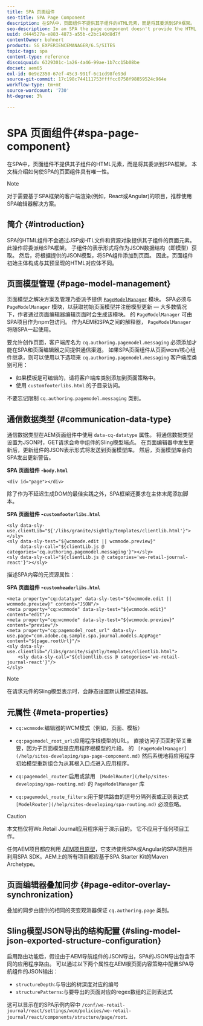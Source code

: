```yaml
---
title: SPA 页面组件
seo-title: SPA Page Component
description: 在SPA中，页面组件不提供其子组件的HTML元素，而是将其委派到SPA框架。 本文档介绍如何使SPA的页面组件具有唯一性。
seo-description: In an SPA the page component doesn't provide the HTML elements of its child components, but instead delegates this to the SPA framework. This document explains how this makes the page component of an SPA unique.
uuid: d444527a-e883-4873-a55b-c2bc140d8d7f
contentOwner: bohnert
products: SG_EXPERIENCEMANAGER/6.5/SITES
topic-tags: spa
content-type: reference
discoiquuid: 6329301c-1a26-4a46-99ae-1b7cc15b08be
docset: aem65
exl-id: 0e9e2350-67ef-45c3-991f-6c1cd98fe93d
source-git-commit: 17c198c744111753ffffcc0758f98859524c964e
workflow-type: tm+mt
source-wordcount: '730'
ht-degree: 3%

---
```


# SPA 页面组件{#spa-page-component}

在SPA中，页面组件不提供其子组件的HTML元素，而是将其委派到SPA框架。 本文档介绍如何使SPA的页面组件具有唯一性。

>[!NOTE]
>
>对于需要基于SPA框架的客户端渲染(例如，React或Angular)的项目，推荐使用SPA编辑器解决方案。

## 简介 {#introduction}

SPA的HTML组件不会通过JSP或HTL文件和资源对象提供其子组件的页面元素。 此操作将委派给SPA框架。 子组件的表示形式将作为JSON数据结构（即模型）获取。 然后，将根据提供的JSON模型，将SPA组件添加到页面。 因此，页面组件初始主体构成与其预呈现的HTML对应体不同。

## 页面模型管理 {#page-model-management}

页面模型之解决方案及管理乃委派予提供 [ `PageModelManager`](/help/sites-developing/spa-blueprint.md#pagemodelmanager) 模块。 SPA必须与 `PageModelManager` 模块，以获取初始页面模型并注册模型更新 — 大多数情况下，作者通过页面编辑器编辑页面时会生成该模块。 的 `PageModelManager` 可由SPA项目作为npm包访问。 作为AEM和SPA之间的解释器， `PageModelManager` 将随SPA一起使用。

要允许创作页面，客户端库名为 `cq.authoring.pagemodel.messaging` 必须添加才能在SPA和页面编辑器之间提供通信渠道。 如果SPA页面组件从页面wcm/核心组件继承，则可以使用以下选项来 `cq.authoring.pagemodel.messaging` 客户端库类别可用：

* 如果模板是可编辑的，请将客户端库类别添加到页面策略中。
* 使用 `customfooterlibs.html` 的子目录访问。

不要忘记限制 `cq.authoring.pagemodel.messaging` 类别。

## 通信数据类型 {#communication-data-type}

通信数据类型在AEM页面组件中使用 `data-cq-datatype` 属性。 将通信数据类型设置为JSON时，GET请求会命中组件的Sling模型端点。 在页面编辑器中发生更新后，更新组件的JSON表示形式将发送到页面模型库。 然后，页面模型库会向SPA发出更新警告。

**SPA 页面组件 -`body.html`**

```
<div id="page"></div>
```

除了作为不延迟生成DOM的最佳实践之外，SPA框架还要求在主体末尾添加脚本。

**SPA 页面组件 -`customfooterlibs.html`**

```
<sly data-sly-use.clientLib="${'/libs/granite/sightly/templates/clientlib.html'}"></sly>
<sly data-sly-test="${wcmmode.edit || wcmmode.preview}"
     data-sly-call="${clientLib.js @ categories='cq.authoring.pagemodel.messaging'}"></sly>
<sly data-sly-call="${clientLib.js @ categories='we-retail-journal-react'}"></sly>
```

描述SPA内容的元资源属性：

**SPA 页面组件 -`customheaderlibs.html`**

```
<meta property="cq:datatype" data-sly-test="${wcmmode.edit || wcmmode.preview}" content="JSON"/>
<meta property="cq:wcmmode" data-sly-test="${wcmmode.edit}" content="edit"/>
<meta property="cq:wcmmode" data-sly-test="${wcmmode.preview}" content="preview"/>
<meta property="cq:pagemodel_root_url" data-sly-use.page="com.adobe.cq.sample.spa.journal.models.AppPage" content="${page.rootUrl}"/>
<sly data-sly-use.clientlib="/libs/granite/sightly/templates/clientlib.html">
    <sly data-sly-call="${clientlib.css @ categories='we-retail-journal-react'}"/>
</sly>
```

>[!NOTE]
>
>在请求元件的Sling模型表示时，会静态设置默认模型选择器。

## 元属性 {#meta-properties}

* `cq:wcmmode`:编辑器的WCM模式（例如，页面、模板）
* `cq:pagemodel_root_url`:应用程序根模型的URL。 直接访问子页面时至关重要，因为子页面模型是应用程序根模型的片段。 的 ` [PageModelManager](/help/sites-developing/spa-page-component.md)` 然后系统地将应用程序初始模型重新组合为从其根入口点进入应用程序。

* `cq:pagemodel_router`:启用或禁用 ` [ModelRouter](/help/sites-developing/spa-routing.md)` 的 `PageModelManager` 库

* `cq:pagemodel_route_filters`:用于提供路由的逗号分隔列表或正则表达式 ` [ModelRouter](/help/sites-developing/spa-routing.md)` 必须忽略。

>[!CAUTION]
>
>本文档仅将We.Retail Journal应用程序用于演示目的。 它不应用于任何项目工作。
>
>任何AEM项目都应利用 [AEM项目原型](https://experienceleague.adobe.com/docs/experience-manager-core-components/using/developing/archetype/overview.html)，它支持使用SPA或Angular的SPA项目并利用SPA SDK。AEM上的所有项目都应基于SPA Starter Kit的Maven Archetype。

## 页面编辑器叠加同步 {#page-editor-overlay-synchronization}

叠加的同步由提供的相同的突变观测器保证 `cq.authoring.page` 类别。

## Sling模型JSON导出的结构配置 {#sling-model-json-exported-structure-configuration}

启用路由功能后，假设由于AEM导航组件的JSON导出，SPA的JSON导出包含不同的应用程序路由。 可以通过以下两个属性在AEM根页面内容策略中配置SPA导航组件的JSON输出：

* `structureDepth`:与导出的树深度对应的编号
* `structurePatterns`:与要导出的页面对应的regex数组的正则表达式

这可以显示在的SPA示例内容中 `/conf/we-retail-journal/react/settings/wcm/policies/we-retail-journal/react/components/structure/page/root`.
